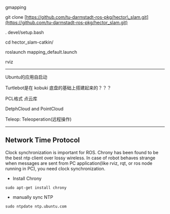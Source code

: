 gmapping

git clone [https://github.com/tu-darmstadt-ros-pkg/hector\_slam.git](https://github.com/tu-darmstadt-ros-pkg/hector_slam.git)

. devel/setup.bash

cd hector\_slam-catkin/

roslaunch mapping\_default.launch

rviz

---

Ubuntu的应用自启动

Turtlebot是在 kobuki 底盘的基础上搭建起来的？？？

PCL格式 点云库

DetphCloud and PointCloud

Teleop:  Teleoperation\(远程操作\)

---

## Network Time Protocol

Clock synchronization is important for ROS. Chrony has been found to be the best ntp client over lossy wireless. In case of robot behaves strange when messages are sent from PC application\(like rviz, rqt, or ros node running in PC\), you need clock synchronization.

* Install Chrony

`sudo apt-get install chrony`

* manually sync NTP

`sudo ntpdate ntp.ubuntu.com`

